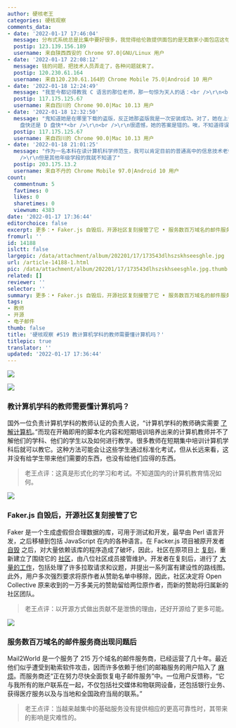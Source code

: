 ```yaml
---
author: 硬核老王
categories: 硬核观察
comments_data:
- date: '2022-01-17 17:46:04'
  message: 分布式系统总是比集中要好很多，我觉得给伦敦提供面包的是无数家小面包店这句话很在理。
  postip: 123.139.156.189
  username: 来自陕西西安的 Chrome 97.0|GNU/Linux 用户
- date: '2022-01-17 22:08:12'
  message: 钱的问题，把技术人员弄走了，各种问题就来了。
  postip: 120.230.61.164
  username: 来自120.230.61.164的 Chrome Mobile 75.0|Android 10 用户
- date: '2022-01-18 12:24:49'
  message: "我至今都记得教我 C 语言的那位老师，那一句惊为天人的话：<br />\r\n<br />\r\n**Visual Studio 需要安装&nbsp;&nbsp;三遍&nbsp;&nbsp;才能安装成功**"
  postip: 117.175.125.67
  username: 来自四川的 Chrome 90.0|Mac 10.13 用户
- date: '2022-01-18 12:32:50'
  message: "鬼知道她是在哪里下载的盗版，反正她那盗版我是一次安装成功。对了，她在上课时还问过一个小知识：<br />\r\n<br />\r\n**C
    盘快还是 D 盘快**<br />\r\n<br />\r\n很遗憾，她的答案是错的。唉，不知道得误导多少学生。"
  postip: 117.175.125.67
  username: 来自四川的 Chrome 90.0|Mac 10.13 用户
- date: '2022-01-18 21:01:25'
  message: "作为一名本科在读计算机科学师范生，我可以肯定目前的普通高中的信息技术老师对于计算机原理以及信息，无论是理解还是教学功底都是非常厉害、非常到位的<br
    />\r\n但是其他年级学段的我就不知道了"
  postip: 203.175.13.2
  username: 来自不丹的 Chrome Mobile 97.0|Android 10 用户
count:
  commentnum: 5
  favtimes: 0
  likes: 0
  sharetimes: 0
  viewnum: 4383
date: '2022-01-17 17:36:44'
editorchoice: false
excerpt: 更多：• Faker.js 自毁后，开源社区复刻接管了它 • 服务数百万域名的邮件服务商出现问题后
fromurl: ''
id: 14188
islctt: false
largepic: /data/attachment/album/202201/17/173543dlhszskhseesghle.jpg
url: /article-14188-1.html
pic: /data/attachment/album/202201/17/173543dlhszskhseesghle.jpg.thumb.jpg
related: []
reviewer: ''
selector: ''
summary: 更多：• Faker.js 自毁后，开源社区复刻接管了它 • 服务数百万域名的邮件服务商出现问题后
tags:
- 教师
- 开源
- 电子邮件
thumb: false
title: '硬核观察 #519 教计算机学科的教师需要懂计算机吗？'
titlepic: true
translator: ''
updated: '2022-01-17 17:36:44'
---
```


![](/data/attachment/album/202201/17/173543dlhszskhseesghle.jpg)


![](/data/attachment/album/202201/17/173553kkerts4recbdwrqe.jpg)


### 教计算机学科的教师需要懂计算机吗？


国外一位负责计算机学科的教师认证的负责人说，“计算机学科的教师确实需要 [了解计算机](https://cestlaz.github.io/post/whats-a-syllabus/)。”而现在开箱即用的脚本化内容和短期培训培养出来的计算机教师并不了解他们的学科、他们的学生以及如何进行教学。很多教师在短期集中培训计算机学科后就可以教它。这种方法可能会让这些学生通过标准化考试，但从长远来看，这并没有给学生带来他们需要的东西，也没有给他们应得的东西。



> 
> 老王点评：这真是形式化的学习和考试。不知道国内的计算机教育情况如何。
> 
> 
> 


![](/data/attachment/album/202201/17/173604apqqxmrwrtimqrxb.jpg)


### Faker.js 自毁后，开源社区复刻接管了它


Faker 是一个生成虚假但合理数据的库，可用于测试和开发，最早由 Perl 语言开发，之后移植到包括 JavaScript 在内的各种语言。在 Facker.js 项目被原开发者 [自毁](/article-14167-1.html) 之后，对大量依赖该库的程序造成了破坏，因此，社区在原项目上 [复刻](https://github.com/faker-js/faker)，重新建立了围绕它的 [社区](https://fakerjs.dev/)，由八位社区成员接管维护。开发者在复刻后，进行了 [大量的工作](https://fakerjs.dev/update.html#an-update-from-the-faker-team)，包括处理了许多拉取请求和议题，并提出一系列富有建设性的路线图。此外，用户多次强烈要求将原作者从赞助名单中移除，因此，社区决定将 Open Collective 原来收到的一万多美元的赞助留给两位原作者，而新的赞助将归属新的社区团队。



> 
> 老王点评：以开源方式做出贡献不是泄愤的理由，还好开源给了更多可能。
> 
> 
> 


![](/data/attachment/album/202201/17/173620s54zokoinkkto9ik.jpg)


### 服务数百万域名的邮件服务商出现问题后


Mail2World 是一个服务了 215 万个域名的邮件服务商，已经运营了几十年。最近他们似乎遭受到勒索软件攻击，因而许多依赖于他们的邮箱服务的用户陷入了 [麻烦](https://bluescreencomputer.com/2022/01/14/mail2worlds-2022-email-outage/)。而服务商还“正在努力尽快全面恢复电子邮件服务”中。一位用户反馈称，“它与我所有的账户联系在一起，不仅包括社交媒体和物联网设备，还包括银行业务、获得医疗服务以及与当地和全国政府当局的联系。”



> 
> 老王点评：当越来越集中的基础服务没有提供相应的更高可靠性时，其带来的影响是灾难性的。
> 
> 
>